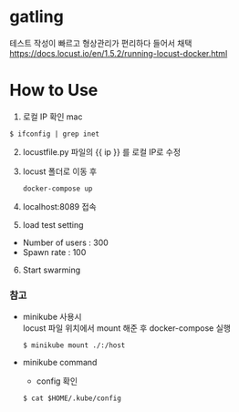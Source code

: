 # gatling

테스트 작성이 빠르고 형상관리가 편리하다 들어서 채택  
https://docs.locust.io/en/1.5.2/running-locust-docker.html

# How to Use
1. 로컬 IP 확인
mac  
```shell
$ ifconfig | grep inet
```

2. locustfile.py 파일의 {{ ip }} 를 로컬 IP로 수정
3. locust 폴더로 이동 후 
   ```shell
   docker-compose up
   ```
4. localhost:8089 접속

5. load test setting
- Number of users : 300
- Spawn rate : 100

6. Start swarming

### 참고

- minikube 사용시   
  locust 파일 위치에서 mount 해준 후 docker-compose 실행
  ```shell
  $ minikube mount ./:/host
  ```

- minikube command
  - config 확인
  ```shell
  $ cat $HOME/.kube/config
  ```
  
